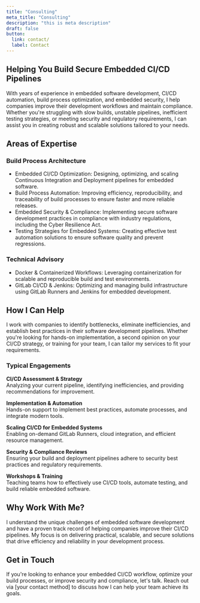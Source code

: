 ```yaml
---
title: "Consulting"
meta_title: "Consulting"
description: "this is meta description"
draft: false
button:
  link: contact/
  label: Contact
---
```


## Helping You Build Secure Embedded CI/CD Pipelines

<!-- Faster and More Reliable -->

With years of experience in embedded software development, CI/CD automation, build process optimization, and embedded security, I help companies improve their development workflows and maintain compliance. Whether you're struggling with slow builds, unstable pipelines, inefficient testing strategies, or meeting security and regulatory requirements, I can assist you in creating robust and scalable solutions tailored to your needs.

## Areas of Expertise

### Build Process Architecture

- Embedded CI/CD Optimization: Designing, optimizing, and scaling Continuous Integration and Deployment pipelines for embedded software.
- Build Process Automation: Improving efficiency, reproducibility, and traceability of build processes to ensure faster and more reliable releases.
- Embedded Security & Compliance: Implementing secure software development practices in compliance with industry regulations, including the Cyber Resilience Act.
- Testing Strategies for Embedded Systems: Creating effective test automation solutions to ensure software quality and prevent regressions.

### Technical Advisory

- Docker & Containerized Workflows: Leveraging containerization for scalable and reproducible build and test environments.
- GitLab CI/CD & Jenkins: Optimizing and managing build infrastructure using GitLab Runners and Jenkins for embedded development.

## How I Can Help

I work with companies to identify bottlenecks, eliminate inefficiencies, and establish best practices in their software development pipelines. Whether you're looking for hands-on implementation, a second opinion on your CI/CD strategy, or training for your team, I can tailor my services to fit your requirements.

### Typical Engagements

**CI/CD Assessment & Strategy**  
Analyzing your current pipeline, identifying inefficiencies, and providing recommendations for improvement.

**Implementation & Automation**  
Hands-on support to implement best practices, automate processes, and integrate modern tools.

**Scaling CI/CD for Embedded Systems**  
Enabling on-demand GitLab Runners, cloud integration, and efficient resource management.

**Security & Compliance Reviews**  
Ensuring your build and deployment pipelines adhere to security best practices and regulatory requirements.

**Workshops & Training**  
Teaching teams how to effectively use CI/CD tools, automate testing, and build reliable embedded software.

## Why Work With Me?

I understand the unique challenges of embedded software development and have a proven track record of helping companies improve their CI/CD pipelines. My focus is on delivering practical, scalable, and secure solutions that drive efficiency and reliability in your development process.

## Get in Touch

If you're looking to enhance your embedded CI/CD workflow, optimize your build processes, or improve security and compliance, let's talk. Reach out via [your contact method] to discuss how I can help your team achieve its goals.
